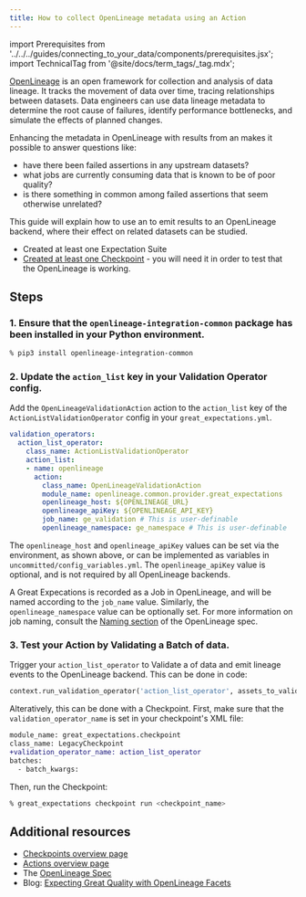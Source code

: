 ```yaml
---
title: How to collect OpenLineage metadata using an Action
---
```


import Prerequisites from '../../../guides/connecting_to_your_data/components/prerequisites.jsx';
import TechnicalTag from '@site/docs/term_tags/_tag.mdx';

[OpenLineage](https://openlineage.io) is an open framework for collection and analysis of data lineage. It tracks the movement of data over time, tracing relationships between datasets. Data engineers can use data lineage metadata to determine the root cause of failures, identify performance bottlenecks, and simulate the effects of planned changes.

Enhancing the metadata in OpenLineage with results from an <TechnicalTag tag="expectation_suite" text="Expectation Suite" /> makes it possible to answer questions like:
* have there been failed assertions in any upstream datasets?
* what jobs are currently consuming data that is known to be of poor quality?
* is there something in common among failed assertions that seem otherwise unrelated?

This guide will explain how to use an <TechnicalTag tag="action" text="Action" /> to emit results to an OpenLineage backend, where their effect on related datasets can be studied.

<Prerequisites>

 - Created at least one Expectation Suite
 - [Created at least one Checkpoint](../checkpoints/how_to_create_a_new_checkpoint.md) - you will need it in order to test that the OpenLineage <TechnicalTag tag="validation" text="Validation" /> is working.

</Prerequisites>

## Steps


### 1. Ensure that the `openlineage-integration-common` package has been installed in your Python environment.

 ```bash
 % pip3 install openlineage-integration-common
 ```

### 2. Update the `action_list` key in your Validation Operator config.

 Add the ``OpenLineageValidationAction`` action to the ``action_list`` key of the ``ActionListValidationOperator`` config in your ``great_expectations.yml``.

 ```yaml
 validation_operators:
   action_list_operator:
     class_name: ActionListValidationOperator
     action_list:
     - name: openlineage
       action:
         class_name: OpenLineageValidationAction
         module_name: openlineage.common.provider.great_expectations
         openlineage_host: ${OPENLINEAGE_URL}
         openlineage_apiKey: ${OPENLINEAGE_API_KEY}
         job_name: ge_validation # This is user-definable
         openlineage_namespace: ge_namespace # This is user-definable
 ```

 The `openlineage_host` and `openlineage_apiKey` values can be set via the environment, as shown above, or can be implemented as variables in `uncommitted/config_variables.yml`. The `openlineage_apiKey` value is optional, and is not required by all OpenLineage backends.

 A Great Expecations <TechnicalTag tag="checkpoint" text="Checkpoint" /> is recorded as a Job in OpenLineage, and will be named according to the `job_name` value. Similarly, the `openlineage_namespace` value can be optionally set. For more information on job naming, consult the [Naming section](https://github.com/OpenLineage/OpenLineage/blob/main/spec/Naming.md#job-namespace-and-constructing-job-names) of the OpenLineage spec.

### 3.  Test your Action by Validating a Batch of data.

Trigger your `action_list_operator` to Validate a <TechnicalTag tag="batch" text="Batch" /> of data and emit lineage events to the OpenLineage backend. This can be done in code:

 ```python
 context.run_validation_operator('action_list_operator', assets_to_validate=batch, run_name="openlineage_test")
 ```

 Alteratively, this can be done with a Checkpoint. First, make sure that the `validation_operator_name` is set in your checkpoint's XML file:

 ```diff
 module_name: great_expectations.checkpoint
 class_name: LegacyCheckpoint
 +validation_operator_name: action_list_operator
 batches:
   - batch_kwargs:
 ```

 Then, run the Checkpoint:

 ```bash
 % great_expectations checkpoint run <checkpoint_name>
 ```

## Additional resources

- [Checkpoints overview page](../../../terms/checkpoint.md)
- [Actions overview page](../../../terms/action.md)
- The [OpenLineage Spec](https://github.com/OpenLineage/OpenLineage/blob/main/spec/OpenLineage.md)
- Blog: [Expecting Great Quality with OpenLineage Facets](https://openlineage.io/blog/dataquality_expectations_facet/)
